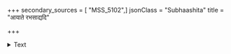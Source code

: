 +++
secondary_sources = [ "MSS_5102",]
jsonClass = "Subhaashita"
title = "आयाते रभसाद्यदि"

+++

<details><summary>Text</summary>

आयाते रभसाद्यदि प्रियतमे प्रत्युद्गता नो चिरं नो वा मण्डलितोन्नतस्तनतटं गाढं समालिङ्गितः।  
आश्लिष्य स्वभुजावलम्बमथवा प्रेमार्द्रया नो गिरा संभाव्याभिहितो हतासि सरले स्वैरेव दुश्चेष्टितैः॥
</details>
